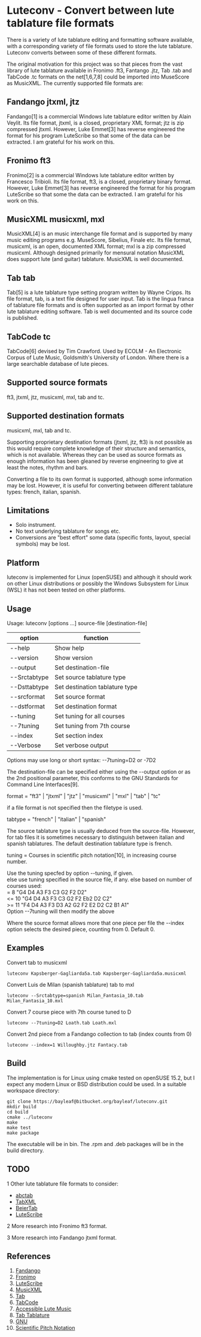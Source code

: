 Luteconv - Convert between lute tablature file formats
======================================================

There is a variety of lute tablature editing and formatting software available, with
a corresponding variety of file formats used to store the lute tablature.  Luteconv
converts between some of these different formats.

The original motivation for this project was so that pieces from the vast library
of lute tablature available in Fronimo .ft3, Fantango .jtz, Tab .tab and TabCode .tc
formats on the net[1,6,7,8] could be imported into MuseScore as MusicXML.
The currently supported file formats are:

Fandango jtxml, jtz
-------------------
Fandango[1] is a commercial Windows lute tablature editor written by Alain Veylit. Its file format,
jtxml, is a closed, proprietary XML format; jtz is zip compressed jtxml.  However, Luke Emmet[3] has
reverse engineered the format for his program LuteScribe so that some of the data can be extracted.
I am grateful for his work on this.

Fronimo ft3
-----------
Fronimo[2] is a commercial Windows lute tablature editor written by Francesco Tribioli. Its file format,
ft3, is a closed, proprietary binary format.  However, Luke Emmet[3] has reverse engineered the format for his program LuteScribe
so that some the data can be extracted.  I am grateful for his work on this.

MusicXML musicxml, mxl
----------------------
MusicXML[4] is an music interchange file format and is supported by many music editing programs
e.g. MuseScore, Sibelius, Finale etc.  Its file format, musicxml, is an open,
documented XML format; mxl is a zip compressed musicxml. Although designed primarily for mensural notation
MusicXML does support lute (and guitar) tablature.  MusicXML is well documented.

Tab tab
-------
Tab[5] is a lute tablature type setting program written by Wayne Cripps.  Its file format, tab, is a text file designed for
user input.  Tab is the lingua franca of tablature file formats and is often supported as an import format by other lute tablature
editing software.  Tab is well documented and its source code is published.

TabCode tc
----------
TabCode[6] devised by Tim Crawford.  Used by ECOLM - An Electronic Corpus of Lute Music, Goldsmith's University of London.
Where there is a large searchable database of lute pieces.

Supported source formats
------------------------
ft3, jtxml, jtz, musicxml, mxl, tab and tc.

Supported destination formats
-----------------------------
musicxml, mxl, tab and tc.

Supporting proprietary destination formats (jtxml, jtz, ft3) is not possible as this would require
complete knowledge of their structure and semantics, which is not available.  Whereas they can be used as
source formats as enough information has been gleaned by reverse engineering to give at least the notes,
rhythm and bars.

Converting a file to its own format is supported, although some information may be lost.  However, it is useful
for converting between different tablature types: french, italian, spanish.

Limitations
-----------
* Solo instrument.
* No text underlying tablature for songs etc.
* Conversions are "best effort" some data (specific fonts, layout, special symbols) may be lost. 

Platform
--------
luteconv is implemented for Linux (openSUSE) and although it should work on other Linux distributions or
possibly the Windows Subsystem for Linux (WSL) it has not been tested on other platforms.

Usage
-----
Usage: luteconv [options ...] source-file [destination-file]

| option | function |
| ------ | -------- |
| --help                      | Show help                      |
| --version                   | Show version                   |
| --output <destination-file> | Set destination-file           |
| --Srctabtype <tabtype>      | Set source tablature type      |
| --Dsttabtype <tabtype>      | Set destination tablature type |
| --srcformat <format>        | Set source format              |
| --dstformat <format>        | Set destination format         |
| --tuning <tuning>           | Set tuning for all courses     |
| --7tuning <tuning>          | Set tuning from 7th course     |
| --index <index>             | Set section index              |
| --Verbose                   | Set verbose output             |

Options may use long or short syntax: --7tuning=D2 or -7D2

The destination-file can be specified either using the --output option or as the 2nd positional parameter,
this conforms to the GNU Standards for Command Line Interfaces[9].
 
format = "ft3" | "jtxml" | "jtz" | "musicxml" | "mxl" | "tab" | "tc"
  
   if a file format is not specified then the filetype is used.
         
tabtype = "french" | "italian" | "spanish"

   The source tablature type is usually deduced from the source-file.  However, for tab
   files it is sometimes necessary to distinguish between italian and spanish tablatures.
   The default destination tablature type is french.
            
tuning = Courses in scientific pitch notation[10], in increasing course number.
  
   Use the tuning specfed by option --tuning, if given.  
   else use tuning specified in the source file, if any.
   else based on number of courses used:  
      = 8   "G4 D4 A3 F3 C3 G2 F2 D2"  
      <= 10 "G4 D4 A3 F3 C3 G2 F2 Eb2 D2 C2"  
      >= 11 "F4 D4 A3 F3 D3 A2 G2 F2 E2 D2 C2 B1 A1"  
      Option --7tuning will then modify the above
         
Where the source format allows more that one piece per file the --index option selects the
desired piece, counting from 0.  Default 0.

Examples
--------

Convert tab to musicxml

    luteconv Kapsberger-Gagliarda5a.tab Kapsberger-Gagliarda5a.musicxml

Convert Luis de Milan (spanish tablature) tab to mxl 

	luteconv --Srctabtype=spanish Milan_Fantasia_10.tab Milan_Fantasia_10.mxl
	
Convert 7 course piece with 7th course tuned to D

	luteconv --7tuning=D2 Loath.tab Loath.mxl
	
Convert 2nd piece from a Fandango collection to tab (index counts from 0)

	luteconv --index=1 Willoughby.jtz Fantacy.tab

Build
-----

The implementation is for Linux using cmake tested on openSUSE 15.2, but
I expect any modern Linux or BSD distribution could be used. In a
suitable workspace directory:

    git clone https://bayleaf@bitbucket.org/bayleaf/luteconv.git
    mkdir build
    cd build
    cmake ../luteconv
    make
    make test
    make package

The executable will be in bin.  The .rpm and .deb packages will be in the build directory.

TODO
----
1 Other lute tablature file formats to consider:

* [abctab](http://www.lautengesellschaft.de/cdmm/)
* [TabXML](https://webspace.science.uu.nl/~wieri103/tabxml/)
* [BeierTab](https://www.musico.it/beier-software/beiertab-2/)
* [LuteScribe](https://www.orlando-lutes.com/pages/lutescribe)

2 More research into Fronimo ft3 format.

3 More research into Fandango jtxml format.

References
----------
1.  [Fandango](http://fandango.musickshandmade.com/pages/fandango)
2.  [Fronimo](https://sites.google.com/view/fronimo/home)
3.  [LuteScribe](https://www.orlando-lutes.com/pages/lutescribe)
4.  [MusicXML](https://www.musicxml.com/)
5.  [Tab](https://www.cs.dartmouth.edu/~wbc/lute/AboutTab.html)
6.  [TabCode](http://doc.gold.ac.uk/isms/ecolm/?page=TabCode)
7.  [Accessible Lute Music](http://www.gerbode.net/)
8.  [Tab Tablature](https://www.cs.dartmouth.edu/~wbc/tab-serv/tab-serv.cgi)
9.  [GNU](https://www.gnu.org/prep/standards/html_node/Command_002dLine-Interfaces.html)
10.  [Scientific Pitch Notation](https://en.wikipedia.org/wiki/Scientific_pitch_notation)

